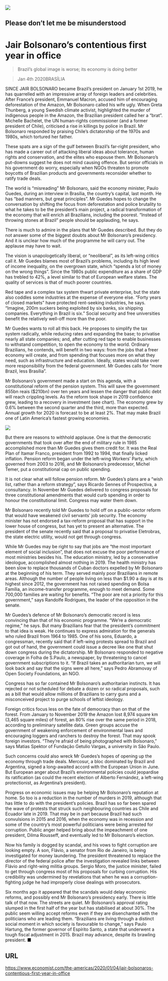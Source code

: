 ![](./images/20200104_AMP001_0.jpg)

## Please don’t let me be misunderstood

# Jair Bolsonaro’s contentious first year in office

> Brazil’s global image is worse; its economy is doing better

> Jan 4th 2020BRASÍLIA

SINCE JAIR BOLSONARO became Brazil’s president on January 1st 2019, he has quarrelled with an impressive array of foreign leaders and celebrities. After France’s president, Emmanuel Macron, accused him of encouraging deforestation of the Amazon, Mr Bolsonaro called his wife ugly. When Greta Thunberg, a young Swedish climate activist, highlighted the murder of indigenous people in the Amazon, the Brazilian president called her a “brat”. Michelle Bachelet, the UN human-rights commissioner (and a former president of Chile), criticised a rise in killings by police in Brazil. Mr Bolsonaro responded by praising Chile’s dictatorship of the 1970s and 1980s, which tortured her father.

These spats are a sign of the gulf between Brazil’s far-right president, who has made a career out of attacking liberal ideas about tolerance, human rights and conservation, and the elites who espouse them. Mr Bolsonaro’s put-downs suggest he does not mind causing offence. But senior officials in his government do worry, especially when NGOs threaten to promote boycotts of Brazilian products and governments reconsider whether to ratify trade deals.

The world is “misreading” Mr Bolsonaro, said the economy minister, Paulo Guedes, during an interview in Brasília, the country’s capital, last month. He has “bad manners, but great principles”. Mr Guedes hopes to change the conversation by shifting the focus from deforestation and police brutality to what he takes to be the president’s main project, a radical transformation of the economy that will enrich all Brazilians, including the poorest. “Instead of throwing stones at Brazil” people should be applauding, he says.

There is much to admire in the plans that Mr Guedes described. But they do not answer some of the biggest doubts about Mr Bolsonaro’s presidency. And it is unclear how much of the programme he will carry out. The applause may have to wait.

The vision is unapologetically liberal, or “neoliberal”, as its left-wing critics call it. Mr Guedes blames most of Brazil’s problems, including its high level of income inequality, on the overgrown state, which “spends a lot of money on the wrong things”. Since the 1980s public expenditure as a share of GDP has trebled to 42%, a level similar to that of European welfare states. The quality of services is that of much poorer countries.

Red tape and a complex tax system thwart private enterprise, but the state also coddles some industries at the expense of everyone else. “Forty years of closed markets” have protected rent-seeking industries, he says. “Imagine, 200m suckers being exploited by six banks, six shipping companies. Everything in Brazil is six.” Social security and free universities benefit the relatively well-off more than the poor.

Mr Guedes wants to roll all this back. He proposes to simplify the tax system radically, while reducing rates and expanding the base; to privatise nearly all state companies; and, after cutting red tape to enable businesses to withstand competition, to open the economy to the world. Ordinary Brazilians, he contends, will benefit in two ways: from the jobs that a freer economy will create, and from spending that focuses more on what they need, such as infrastructure and education. Ideally, states would take over more responsibility from the federal government. Mr Guedes calls for “more Brazil, less Brasília”.

Mr Bolsonaro’s government made a start on this agenda, with a constitutional reform of the pension system. This will save the government 855bn reais ($210bn) over ten years and lessen the danger that public debt will reach crippling levels. As the reform took shape in 2019 confidence grew, leading to a recovery in investment (see chart). The economy grew by 0.6% between the second quarter and the third, more than expected. Annual growth for 2020 is forecast to be at least 2%. That may make Brazil one of Latin America’s fastest growing economies.



![](./images/20200104_AMC848.png)

But there are reasons to withhold applause. One is that the democratic governments that took over after the end of military rule in 1985 accomplished more than Mr Guedes gives them credit for. It was the Real Plan of Itamar Franco, president from 1992 to 1994, that finally licked inflation. Pension reform began under the left-wing Workers’ Party, which governed from 2003 to 2016, and Mr Bolsonaro’s predecessor, Michel Temer, put a constitutional cap on public spending.

It is not clear what will follow pension reform. Mr Guedes’s plans are a “wish list, rather than a reform strategy”, says Ricardo Sennes of Prospectiva, a consultancy. In November Mr Guedes delivered to congress proposals for three constitutional amendments that would curb spending in order to honour the constitutional limit. Congress may water them down.

Mr Bolsonaro recently told Mr Guedes to hold off on a public-sector reform that would have weakened civil servants’ job security. The economy minister has not endorsed a tax-reform proposal that has support in the lower house of congress, but has yet to present an alternative. The president of the senate recently said that a proposal to privatise Eletrobras, the state electric utility, would not get through congress.

While Mr Guedes may be right to say that jobs are “the most important element of social inclusion”, that does not excuse the poor performance of most ministries besides his. The education ministry, led by a conservative ideologue, accomplished almost nothing in 2019. The health ministry has been slow to replace thousands of Cuban doctors expelled by Mr Bolsonaro at the beginning of his term. They served mainly poor Brazilians in remote areas. Although the number of people living on less than $1.90 a day is at its highest since 2012, the government has not raised spending on Bolsa Família, an income-transfer programme, enough to meet demand. Some 700,000 families are waiting for benefits. “The poor are not a priority for this government,” says Randolfe Rodrigues, the leader of the opposition in the senate.

Mr Guedes’s defence of Mr Bolsonaro’s democratic record is less convincing than that of his economic programme. “We’re a democratic regime,” he says. But many Brazilians fear that the president’s commitment to that idea is weak. He continues to express admiration for the generals who ruled Brazil from 1964 to 1985. One of his sons, Eduardo, a congressman, recently said that if left-wing protests spread to Brazil and got out of hand, the government could issue a decree like one that shut down congress during the dictatorship. Mr Bolsonaro responded to negative coverage in Folha de S.Paulo, a newspaper, by threatening to cancel government subscriptions to it. “If Brazil takes an authoritarian turn, we will look back and say that the signs were all here,” says Pedro Abramovay of Open Society Foundations, an NGO.

Congress has so far contained Mr Bolsonaro’s authoritarian instincts. It has rejected or not scheduled for debate a dozen or so radical proposals, such as a bill that would allow millions of Brazilians to carry guns and a misconceived project to purge schools of leftist ideology.

Foreign critics focus less on the fate of democracy than on that of the forest. From January to November 2019 the Amazon lost 8,974 square km (3,465 square miles) of forest, an 80% rise over the same period in 2018, according to preliminary satellite data. Green groups accuse the government of weakening enforcement of environmental laws and encouraging loggers and ranchers to destroy the forest. That may spook foreign investors. “They’re afraid of being photographed with Bolsonaro,” says Matias Spektor of Fundação Getulio Vargas, a university in São Paulo.

Such concerns could also wreck Mr Guedes’s hopes of opening up the economy through trade deals. Mercosur, a bloc dominated by Brazil and Argentina, signed a long-awaited accord with the European Union in June. But European anger about Brazil’s environmental policies could jeopardise its ratification (as could the recent election of Alberto Fernández, a left-wing protectionist, as Argentina’s president).

Progress on economic issues may be helping Mr Bolsonaro’s reputation at home. So too is a reduction in the number of murders in 2019, although that has little to do with the president’s policies. Brazil has so far been spared the wave of protests that struck such neighbouring countries as Chile and Ecuador late in 2019. That may be in part because Brazil had such convulsions in 2015 and 2016, when the economy was in recession and some of the country’s most powerful politicians were being arrested for corruption. Public anger helped bring about the impeachment of one president, Dilma Rousseff, and eventually led to Mr Bolsonaro’s election.

Now his family is dogged by scandal, and his vows to fight corruption are looking empty. A son, Flávio, a senator from Rio de Janeiro, is being investigated for money laundering. The president threatened to replace the director of the federal police after the investigation revealed links between Flávio and right-wing militia groups. Sergio Moro, the justice minister, failed to get through congress most of his proposals for curbing corruption. His credibility was undermined by revelations that when he was a corruption-fighting judge he had improperly close dealings with prosecutors.

Six months ago it appeared that the scandals would delay economic reforms, and possibly end Mr Bolsonaro’s presidency early. There is little talk of that now. The streets are quiet. Mr Bolsonaro’s approval rating slumped in the first half of the year but has stabilised at about 30%. The public seem willing accept reforms even if they are disenchanted with the politicians who are leading them. “Brazilians are living through a distinct social moment in which society is favourable to change,” says Paulo Hartung, the former governor of Espírito Santo, a state that underwent a tough fiscal adjustment in 2015. Brazil may advance, despite its brawling president. ■

## URL

https://www.economist.com/the-americas/2020/01/04/jair-bolsonaros-contentious-first-year-in-office
